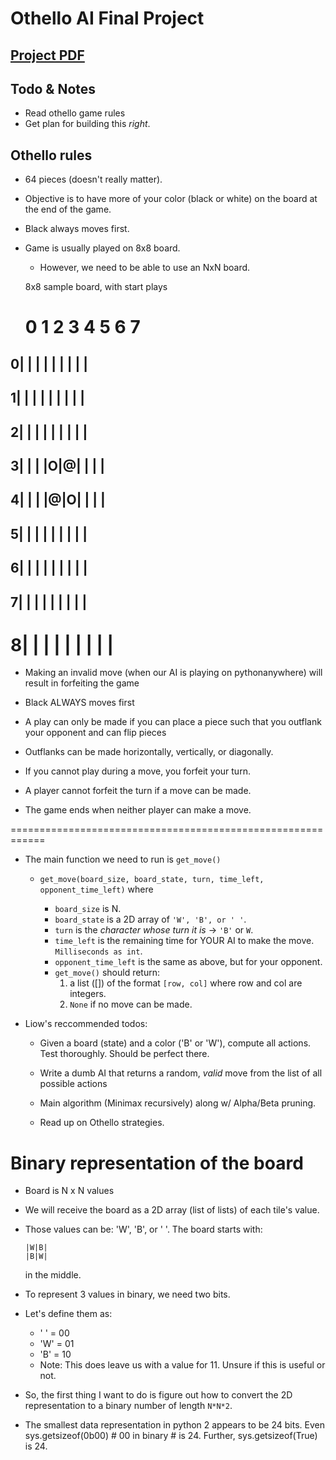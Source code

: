 # Othello AI Final Project

## [Project PDF](https://docs.google.com/document/d/152lkKyHSlblsCR52PdDR1xWdkYUvQHvYgHZDk2cu1s0/edit)

## Todo & Notes

* Read othello game rules
* Get plan for building this _right_. 

## Othello rules

* 64 pieces (doesn't really matter). 

* Objective is to have more of your color (black or white) on the board
  at the end of the game. 
  
* Black always moves first.

* Game is usually played on 8x8 board. 
  * However, we need to be able to use an NxN board. 
  
  8x8 sample board, with start plays 
   
   0 1 2 3 4 5 6 7 
  =================
 0| | | | | | | | |
  -----------------
 1| | | | | | | | |
  -----------------
 2| | | | | | | | |
  -----------------
 3| | | |O|@| | | |
  -----------------
 4| | | |@|O| | | |
  -----------------
 5| | | | | | | | |
  -----------------
 6| | | | | | | | |
  -----------------
 7| | | | | | | | |
  -----------------
 8| | | | | | | | |
  =================

* Making an invalid move (when our AI is playing on pythonanywhere) will
  result in forfeiting the game

* Black ALWAYS moves first

* A play can only be made if you can place a piece such that you outflank
  your opponent and can flip pieces
  
* Outflanks can be made horizontally, vertically, or diagonally. 

* If you cannot play during a move, you forfeit your turn. 

* A player cannot forfeit the turn if a move can be made.

* The game ends when neither player can make a move.

============================================================

* The main function we need to run is `get_move()`
  * `get_move(board_size, board_state, turn, time_left, opponent_time_left)` where 
    - `board_size` is N.
    - `board_state` is a 2D array of `'W', 'B', or ' '`.
    - `turn` is the _character whose turn it is_ -> `'B'` or `W`.
    - `time_left` is the remaining time for YOUR AI to make the move. `Milliseconds as int`.
    - `opponent_time_left` is the same as above, but for your opponent.
    
    * `get_move()` should return: 
      1. a list ([]) of the format `[row, col]` where row and col are integers. 
      2. `None` if no move can be made. 
      
* Liow's reccommended todos: 
  * Given a board (state) and a color ('B' or 'W'), compute all actions. 
    Test thoroughly. Should be perfect there. 
    
  * Write a dumb AI that returns a random, _valid_ move from the list of 
    all possible actions

  * Main algorithm (Minimax recursively) along w/ Alpha/Beta pruning. 
  
  * Read up on Othello strategies. 
  
  
<!-- FINISHED RANDOM BOT, NOW LET'S TALK ABOUT MINIMAX --> 

# Binary representation of the board

* Board is N x N values

* We will receive the board as a 2D array (list of lists) of each
  tile's value. 
  
* Those values can be: 'W', 'B', or ' '. The board starts with:
  ``` 
  |W|B|
  |B|W|
  ```
  in the middle. 
  
* To represent 3 values in binary, we need two bits. 
* Let's define them as:
  * ' ' = 00
  * 'W' = 01
  * 'B' = 10
  * Note: This does leave us with a value for 11. Unsure if this is useful
    or not. 
    
* So, the first thing I want to do is figure out how to convert the 2D 
  representation to a binary number of length `N*N*2`. 
  
* The smallest data representation in python 2 appears to be 24 bits. 
  Even sys.getsizeof(0b00) # 00 in binary # is 24. 
  Further, sys.getsizeof(True) is 24. 
